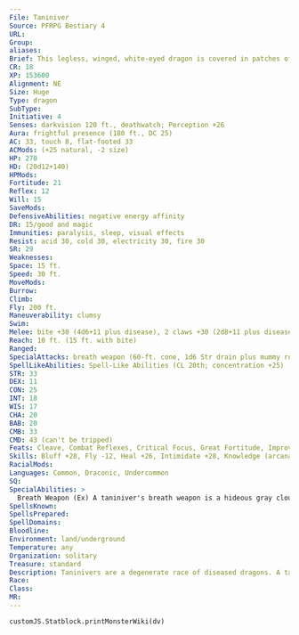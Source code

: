 ```yaml
---
File: Taniniver
Source: PFRPG Bestiary 4
URL: 
Group: 
aliases: 
Brief: This legless, winged, white-eyed dragon is covered in patches of diseased flesh, squirming with maggots and oozing pus.
CR: 18
XP: 153600
Alignment: NE
Size: Huge
Type: dragon
SubType: 
Initiative: 4
Senses: darkvision 120 ft., deathwatch; Perception +26
Aura: frightful presence (180 ft., DC 25)
AC: 33, touch 8, flat-footed 33
ACMods: (+25 natural, -2 size)
HP: 270
HD: (20d12+140)
HPMods: 
Fortitude: 21
Reflex: 12
Will: 15
SaveMods: 
DefensiveAbilities: negative energy affinity
DR: 15/good and magic
Immunities: paralysis, sleep, visual effects
Resist: acid 30, cold 30, electricity 30, fire 30
SR: 29
Weaknesses: 
Space: 15 ft.
Speed: 30 ft.
MoveMods: 
Burrow: 
Climb: 
Fly: 200 ft.
Maneuverability: clumsy
Swim: 
Melee: bite +30 (4d6+11 plus disease), 2 claws +30 (2d8+11 plus disease), tail slap +24 (2d8+5 plus disease)
Reach: 10 ft. (15 ft. with bite)
Ranged: 
SpecialAttacks: breath weapon (60-ft. cone, 1d6 Str drain plus mummy rot, Fortitude DC 27 negates, usable every 1d4 rounds)
SpellLikeAbilities: Spell-Like Abilities (CL 20th; concentration +25)  Constant-deathwatch   3/day-animate dead, inflict serious wounds (DC 18)   1/day-eyebite (DC 21), horrid wilting (DC 23), symbol of pain (DC 20)
STR: 33
DEX: 11
CON: 25
INT: 18
WIS: 17
CHA: 20
BAB: 20
CMB: 33
CMD: 43 (can't be tripped)
Feats: Cleave, Combat Reflexes, Critical Focus, Great Fortitude, Improved Initiative, Power Attack, Sickening Critical, Vital Strike, Weapon Focus (bite), Weapon Focus (claw)
Skills: Bluff +28, Fly -12, Heal +26, Intimidate +28, Knowledge (arcana) +27, Knowledge (religion) +27, Perception +26, Sense Motive +26, Spellcraft +27, Stealth +15, Use Magic Device +28
RacialMods: 
Languages: Common, Draconic, Undercommon
SQ: 
SpecialAbilities: >
  Breath Weapon (Ex) A taniniver's breath weapon is a hideous gray cloud of disease particles. Any creature in the area must succeed at a DC 27 Fortitude save or contract mummy rot (Pathfinder RPG Bestiary 210). The disease is contracted immediately (the onset period does not apply) and is an instantaneous effect. Ongoing saving throws against the disease use the dragon's breath weapon DC. The save DC is Constitution-based.  Disease (Ex) A taniniver's natural attacks infect its opponent with a random disease from the following list: blinding sickness, bubonic plague, cackle fever, leprosy, mindfire, or shakes. The initial saving throw against these diseases uses the breath weapon's DC.
SpellsKnown: 
SpellsPrepared: 
SpellDomains: 
Bloodline: 
Environment: land/underground
Temperature: any
Organization: solitary
Treasure: standard
Description: Taninivers are a degenerate race of diseased dragons. A taniniver's body is alive but constantly rotting. Wracked by never-ending pain, with the stench of its own decaying flesh so strong it nearly overwhelms the vile creature's enhanced senses, the foul taniniver spends most of its time in magical research to reverse the progression of its diseases or, failing that, to stave off further deterioration. Taninivers often ally with cults of undeath or dragonkind.
Race: 
Class: 
MR: 
---
```

```dataviewjs
customJS.Statblock.printMonsterWiki(dv)
```
